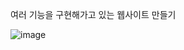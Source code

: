 
여러 기능을 구현해가고 있는 웹사이트 만들기 

![image](https://github.com/tkdals802/phonium/assets/100341870/5afffe43-edea-4186-a65d-d7ed54c054c4)
